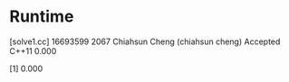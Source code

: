 # Runtime
[solve1.cc]
16693599    2067    Chiahsun Cheng (chiahsun cheng)   Accepted  C++11   0.000

[1] 0.000
